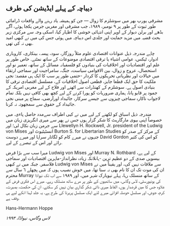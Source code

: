 ## دیباچہ کے پہلے ایڈیشن کی طرف

مشرقی یورپ بھر میں سوشلزم کا زوال — جن کو ہمیشہ یاد رہنے والے واقعات ڈرامائی طور ثبوت کے طور پر ٩ نومبر، ١٩٨٩، جب مشرقی اور مغربی جرمن یکجا ہوئے، آگے بڈھے اور برلن دیوار کے اوپر اپنی انتہائی خوشی کا اظہار کیا، اسکی وجہ سے مرکزی زیر بحث قضیہ میں مزید حمایت اور جلدی اس دیباچہ میں ہوئی جس کی میں نے کبھی امید بھی نہ کی تھی.

چاہے مندرجہ ذیل عنوانات اقتصادی علوم مثلاً روزگار، سود، پیسہ، بینکاری، کاروباری ادوار، ٹیکس، عوامی اشیاء یا ترقی اقتصادی موضوعات کے ساتھ نمٹنے. خاص طور پر علم اور اقتصادیات اور اخلاقیات کی بنیادوں کو فلسفیانہ مسائل کے ساتھ، تعمیر نو اور استحصال، عروج و زوال، بین الاقوامی سیاست، جنگ، سامراجیت اور سماجی ارتقاء میں خیالات اور نظریاتی تحریکوں کا کردار -حتمی طور پر سب کا ایک ہی مقصد: نجی ملکیت کا حق ایک قطعا جایز، قطعی اصول اخلاقیات کے، مسلسل اقتصادی ترقی کا بنیادی اصول ہے. سوشلزم کے کھنڈرات سے اٹھنے اور فلاح کے لیے مغربی امریکہ کے جمود پر قابو پانا، ہماری ضروریات کو پورا کرنے کے لیے کچھ بھی کافی نہیں بلکہ تمام لاجواب ناکارہ سماجی چیزوں سے جیسے سرکار، جائیداد اورآرضی، سماج پر مبنی نجی جائیداد کے حقوق سے سمجھوتہ نہ کرنا.

مندرجہ ذیل اسباق کو لکھنے کے لیے میں نے کیی اطراف سےمدد حاصل پاءی. میں خصوصاً اپنی بیوی مارگاریٹ کا شکر گزار ہوں جس نے پھر سے میری انگریزی زبان میں سے جرمن زبان نکال لی؛ اور Llewellyn H. Rockwell, Jr. president of the Ludwig von Mises انسٹیٹیوٹ اور Burton S. for Libertarian Studies کے مرکز کے صدر کو جنہوں نے میرے کام کو لگاتار سراہا اور میرے دوست David Gordon کو اس کی کثیر رائے اور اس کے تبصرے کے لیے.

میرا سب سے بڑا قرض Ludwig von Mises اور Murray N. Rothbard کے لیے ہے، بیسویں صدی کے دو عظیم ترین -ہاںلانکہ زیادہ نظرانداز-ماہرین اقتصادیات اور سماجی فلاسفر. جبکہ میں نے کبھی Ludwig von Mises سے ملاقات نہیں کی، اور یقیناً میں نے ان کی موت تک ان کا نام بھی نہ سنا تھا، میں خوش نصیب ہوں کہ میں پچھلے ٦ سال سے محترم Murray کے ساتھ منسلک رہا، پہلے نیویارک شہر میں، اور ١٩٨٩ سے اب تک نیواڈا کی یونیورسٹی، لاس وگاس، میں ساتھیوں کے طور پر مرے ساتھ منسلک رہے. میرے اس فکری قرض کے علاوہ جس کا میں قرضدار ہوں، الفاظ میری ذاتی شکر گذاری بیان نہیں کر سکتے. ان کی حکمت، بصیرت، کرم، جوش، اور مسلسل حوصلہ افزائی میرے لئے ایک مسلسل پریرتا کی طرح ہے. یہ جلد لہذا انکے لیے ہی وقف ہے.

Hans-Hermann Hoppe

*لاس وگاس، نیواڈا، ١٩٩٣*